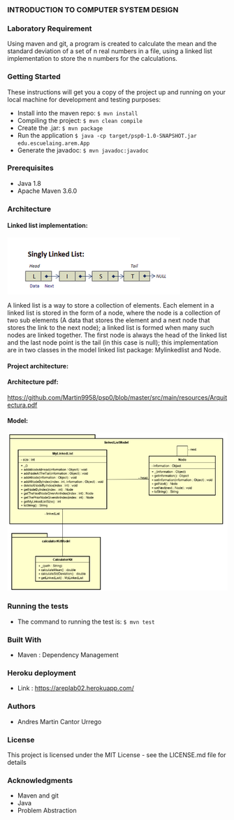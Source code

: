 ### INTRODUCTION TO COMPUTER SYSTEM DESIGN
### Laboratory Requirement
Using maven and git, a program is created to calculate the mean and the standard deviation of a set of n real numbers in a file, using a linked list implementation to store the n numbers for the calculations.

### Getting Started
These instructions will get you a copy of the project up and running on your local machine for development and testing purposes:
- Install into the maven repo: `$ mvn install`
- Compiling the project: `$ mvn clean compile`
- Create the .jar: `$ mvn package`
- Run the application `$ java -cp target/psp0-1.0-SNAPSHOT.jar edu.escuelaing.arem.App `
- Generate the javadoc: `$ mvn javadoc:javadoc`

### Prerequisites
- Java 1.8
- Apache Maven 3.6.0

### Architecture

#### Linked list implementation:

![](https://github.com/Martin9958/psp0/blob/master/src/main/resources/LinkedList.png)

A linked list is a way to store a collection of elements. Each element in a linked list is stored in the form of a node, where the node is a collection of two sub elements (A data that stores the element and a next node that stores the link to the next node); a linked list is formed when many such nodes are linked together. The first node is always the head of the linked list and the last node point is the tail (in this case is null); this implementation are in two classes in the model linked list package: Mylinkedlist and Node. 

#### Project architecture:

#### Architecture pdf:
https://github.com/Martin9958/psp0/blob/master/src/main/resources/Arquitectura.pdf

#### Model:

![](https://github.com/Martin9958/psp0/blob/master/src/main/resources/psp0%20model.png)

### Running the tests
- The command to running the test is: `$ mvn test`

### Built With
- Maven : Dependency Management

### Heroku deployment
- Link : https://areplab02.herokuapp.com/

### Authors
- Andres Martin Cantor Urrego

### License
This project is licensed under the MIT License - see the LICENSE.md file for details

### Acknowledgments
- Maven and git
- Java
- Problem Abstraction

